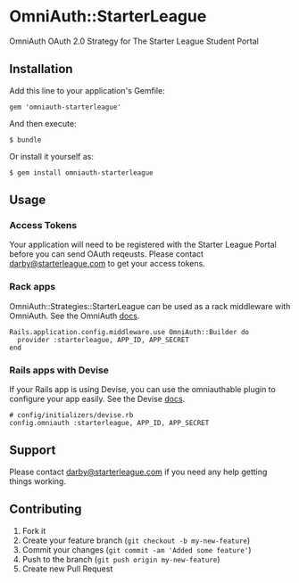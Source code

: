 # OmniAuth::StarterLeague

OmniAuth OAuth 2.0 Strategy for The Starter League Student Portal

## Installation

Add this line to your application's Gemfile:

    gem 'omniauth-starterleague'

And then execute:

    $ bundle

Or install it yourself as:

    $ gem install omniauth-starterleague

## Usage
### Access Tokens
Your application will need to be registered with the Starter League Portal before you can send OAuth reqeusts. Please contact <darby@starterleague.com> to get your access tokens.

### Rack apps
OmniAuth::Strategies::StarterLeague can be used as a rack middleware with OmniAuth. See the OmniAuth [docs](https://github.com/intridea/omniauth).

    Rails.application.config.middleware.use OmniAuth::Builder do
      provider :starterleague, APP_ID, APP_SECRET
    end


### Rails apps with Devise
If your Rails app is using Devise, you can use the omniauthable plugin to configure your app easily. See the Devise [docs](https://github.com/plataformatec/devise/wiki/OmniAuth:-Overview).

    # config/initializers/devise.rb
    config.omniauth :starterleague, APP_ID, APP_SECRET

## Support
Please contact <darby@starterleague.com> if you need any help getting things working.

## Contributing

1. Fork it
2. Create your feature branch (`git checkout -b my-new-feature`)
3. Commit your changes (`git commit -am 'Added some feature'`)
4. Push to the branch (`git push origin my-new-feature`)
5. Create new Pull Request
